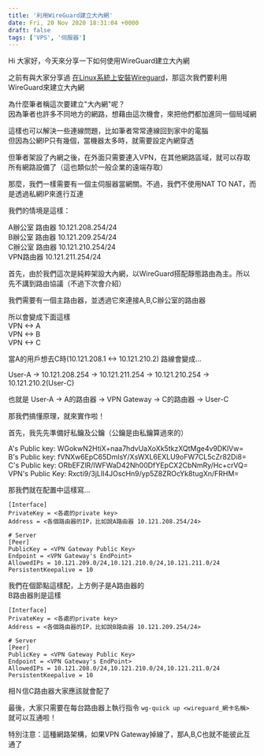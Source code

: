 ```yaml
---
title: '利用WireGuard建立大內網'
date: Fri, 20 Nov 2020 18:31:04 +0000
draft: false
tags: ['VPS', '伺服器']
---
```


Hi 大家好，今天來分享一下如何使用WireGuard建立大內網  
  
之前有與大家分享過 [在Linux系統上安裝Wireguard](https://blog.steveyi.net/how-to-install-wireguard/ "在Linux系統上安裝Wireguard")，那這次我們要利用WireGuard來建立大內網

為什麼筆者稱這次要建立"大內網"呢？  
因為筆者也許多不同地方的網路，想藉由這次機會，來把他們都加進同一個局域網

這樣也可以解決一些連線問題，比如筆者常常連線回到家中的電腦  
但因為公網IP只有幾個，當機器太多時，就需要設定內網穿透

但筆者架設了內網之後，在外面只需要連入VPN，在其他網路區域，就可以存取所有網路設備了（這也類似於一般企業的遠端存取）

那麼，我們一樣需要有一個主伺服器當網關。不過，我們不使用NAT TO NAT，而是透過私網IP來進行互連

我們的情境是這樣：

A辦公室 路由器 10.121.208.254/24  
B辦公室 路由器 10.121.209.254/24  
C辦公室 路由器 10.121.210.254/24  
VPN路由器 10.121.211.254/24

首先，由於我們這次是純粹架設大內網，以WireGuard搭配靜態路由為主。所以先不講到路由協議（不過下次會介紹）

我們需要有一個主路由器，並透過它來連接A,B,C辦公室的路由器

所以會變成下面這樣  
VPN <-> A  
VPN <-> B  
VPN <-> C

當A的用戶想去C時(10.121.208.1 <-> 10.121.210.2) 路線會變成...  

User-A -> 10.121.208.254 -> 10.121.211.254 -> 10.121.210.254 -> 10.121.210.2(User-C)

也就是 User-A -> A的路由器 -> VPN Gateway -> C的路由器 -> User-C

那我們搞懂原理，就來實作啦！

首先，我先先準備好私鑰及公鑰（公鑰是由私鑰算過來的）

A's Public key: WGokwN2HtiX+naa7hdvUaXoXk5tkzXQtMge4v9DKlVw=  
B's Public key: fVNXw6EpC65DmIsY/XsWXL6EXLU9oFW7CL5cZr82Di8=  
C's Public key: ORbEFZlR/IWFWaD42Nh00DfYEpCX2CbNmRy/Hc+crVQ=  
VPN's Public Key: Rxcti9/3jLII4JOscHn9/yp5Z8ZROcYk8tugXn/FRHM=

那我們就在配置中這樣寫...

```
[Interface]
PrivateKey = <各處的private key>
Address = <各個路由器的IP，比如說A路由器 10.121.208.254/24>

# Server
[Peer]
PublicKey = <VPN Gateway Public Key>
Endpoint = <VPN Gateway's EndPoint>
AllowedIPs = 10.121.209.0/24,10.121.210.0/24,10.121.211.0/24
PersistentKeepalive = 10
```

我們在個節點這樣配，上方例子是A路由器的  
B路由器則是這樣

```
[Interface]
PrivateKey = <各處的private key>
Address = <各個路由器的IP，比如說B路由器 10.121.209.254/24>

# Server
[Peer]
PublicKey = <VPN Gateway Public Key>
Endpoint = <VPN Gateway's EndPoint>
AllowedIPs = 10.121.208.0/24,10.121.210.0/24,10.121.211.0/24
PersistentKeepalive = 10
```

  
相Ｎ信C路由器大家應該就會配了

最後，大家只需要在每台路由器上執行指令 `wg-quick up <wireguard_網卡名稱>` 就可以互通啦！

特別注意：這種網路架構，如果VPN Gateway掉線了，那A,B,C也就不能彼此互通了